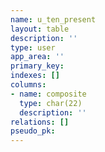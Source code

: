 ```yaml
---
name: u_ten_present
layout: table
description: ''
type: user
app_area: ''
primary_key: 
indexes: []
columns:
- name: composite
  type: char(22)
  description: ''
relations: []
pseudo_pk: 
---
```



